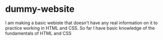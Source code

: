 # dummy-website
I am making a basic webiste that doesn't have any real information on it to practice working in HTML and CSS. So far I have basic knowledge of the fundamentals of HTML and CSS